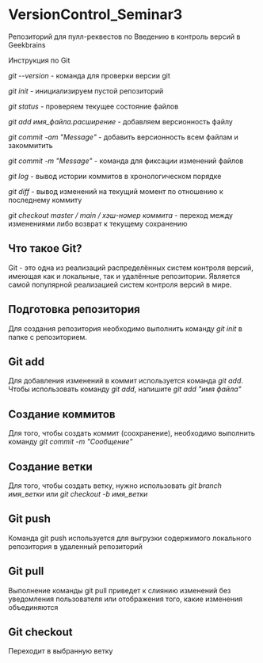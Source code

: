 # VersionControl_Seminar3
Репозиторий для пулл-реквестов по Введению в контроль версий в Geekbrains

Инструкция по Git

_git --version_ - команда для проверки версии git

_git init_ - инициализируем пустой репозиторий 

_git status_ - проверяем текущее состояние файлов

_git add имя_файла.расширение_ - добавляем версионность файлу

_git commit -am "Message"_ - добавить версионность всем файлам и закоммитить

_git commit -m "Message"_ - команда для фиксации изменений файлов

_git log_ - вывод истории коммитов в хронологическом порядке

_git diff_ - вывод изменений на текущий момент по отношению к последнему коммиту

_git checkout master / main / хэш-номер коммита_ - переход между изменениями либо возврат к текущему сохранению


## Что такое Git?

Git - это одна из реализаций распределённых систем контроля версий, имеющая как и локальные, так и удалённые репозитории. Является самой популярной реализацией систем контроля версий в мире.

## Подготовка репозитория

Для создания репозитория необходимо выполнить команду *git init* в папке с репозиторием.

## Git add

Для добавления изменений в коммит используется команда *git add*. Чтобы использовать команду *git add*, напишите *git add "имя файла"*

## Создание коммитов

Для того, чтобы создать коммит (соохранение), необходимо выполнить команду *git commit -m "Сообщение"*

## Создание ветки

Для того, чтобы создать ветку, нужно использовать *git branch имя_ветки* или *git checkout -b имя_ветки*

## Git push

Команда git push используется для выгрузки содержимого локального репозитория в удаленный репозиторий

## Git pull

Выполнение команды git pull приведет к слиянию изменений без уведомления пользователя или отображения того, какие изменения объединяются

## Git checkout

Переходит в выбранную ветку